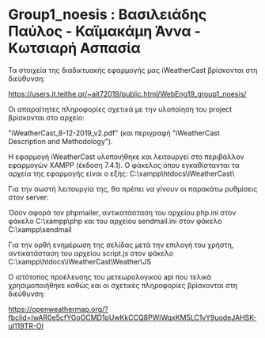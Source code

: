 # Group1_noesis : Βασιλειάδης Παύλος - Καϊμακάμη Άννα - Κωτσιαρή Ασπασία

Τα στοιχεία της διαδικτυακής εφαρμογής μας iWeatherCast βρίσκονται στη διεύθυνση: 

https://users.it.teithe.gr/~ait72019/public.html/WebEng19_group1_noesis/

Οι απαραίτητες πληροφορίες σχετικά με την υλοποίηση του project βρίσκονται στο αρχείο:

"iWeatherCast_8-12-2019_v2.pdf" (και περιγραφή "iWeatherCast Description and Methodology"). 

Η εφαρμογή iWeatherCast υλοποιήθηκε και λειτουργεί στο περιβάλλον εφαρμογών XAMPP (έκδοση 7.4.1). Ο φάκελος όπου εγκαθίστανται τα αρχεία της εφαρμογής είναι ο εξής: C:\xampp\htdocs\iWeatherCast\ 

Για την σωστή λειτουργία της, θα πρέπει να γίνουν οι παρακάτω ρυθμίσεις στον server:

Όσον αφορά τον phpmailer, αντικατάσταση του αρχείου php.ini στον φάκελο C:\xampp\php και του αρχείου sendmail.ini στον φάκελο C:\xampp\sendmail

Για την ορθή ενημέρωση της σελίδας μετά την επιλογή του χρήστη, αντικατάσταση του αρχείου script.js στον φάκελο C:\xampp\htdocs\iWeatherCast\Weather\JS 

Ο ιστότοπος προέλευσης του μετεωρολογικού api που τελικά χρησιμοποιήθηκε καθώς και οι σχετικές πληροφορίες βρίσκονται στη διεύθυνση: 

https://openweathermap.org/?fbclid=IwAR0e5cfYGoOCMD1pUwKkCCQ8PWjWqxKM5LC1yY9uodeJAHSK-uI119TR-OI


